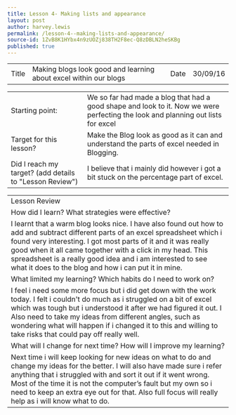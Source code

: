 ```yaml
---
title: Lesson 4- Making lists and appearance
layout: post
author: harvey.lewis
permalink: /lesson-4--making-lists-and-appearance/
source-id: 1ZvB8K1HYbx4n9zUOZj838TH2F8ec-Q8zDBLN2heSKBg
published: true
---
```

<table>
  <tr>
    <td>Title</td>
    <td>Making blogs look good and learning about excel within our blogs</td>
    <td>Date</td>
    <td>30/09/16</td>
  </tr>
</table>


<table>
  <tr>
    <td>Starting point:</td>
    <td>We so far had made a blog that had a good shape and look to it. Now we were perfecting the look and planning out lists for excel</td>
  </tr>
  <tr>
    <td>Target for this lesson?</td>
    <td>Make the Blog look as good as it can and understand the parts of excel needed in Blogging. </td>
  </tr>
  <tr>
    <td>Did I reach my target? 
(add details to "Lesson Review")</td>
    <td> I believe that i mainly did however i got a bit stuck on the percentage part of excel.</td>
  </tr>
</table>


<table>
  <tr>
    <td>Lesson Review</td>
  </tr>
  <tr>
    <td>How did I learn? What strategies were effective? </td>
  </tr>
  <tr>
    <td>I learnt that a warm blog looks nice. I have also found out how to add and subtract different parts of an excel spreadsheet which i found very interesting. I got most parts of it and it was really good when it all came together with a click in my head. This spreadsheet is a really good idea and i am interested to see what it does to the blog and how i can put it in mine. </td>
  </tr>
  <tr>
    <td>What limited my learning? Which habits do I need to work on? </td>
  </tr>
  <tr>
    <td>I feel i need some more focus but i did get down with the work today. I felt i couldn't do much as i struggled on a bit of excel which was tough but i understood it after we had figured it out. I Also need to take my ideas from different angles, such as wondering what will happen if i changed it to this and willing to take risks that could pay off really well.</td>
  </tr>
  <tr>
    <td>What will I change for next time? How will I improve my learning?</td>
  </tr>
  <tr>
    <td>Next time i will keep looking for new ideas on what to do and change my ideas for the better. I will also have made sure i refer anything that i struggled with and sort it out if it went wrong. Most of the time it is not the computer’s fault but my own so i need to keep an extra eye out for that. Also full focus will really help as i will know what to do.</td>
  </tr>
</table>


